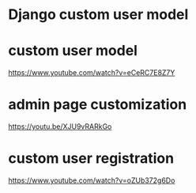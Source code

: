 # Django custom user model

# custom user model
https://www.youtube.com/watch?v=eCeRC7E8Z7Y

# admin page customization
https://youtu.be/XJU9vRARkGo

# custom user registration
https://www.youtube.com/watch?v=oZUb372g6Do
